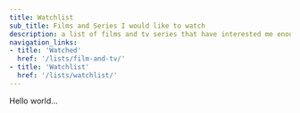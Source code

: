 ```yaml
---
title: Watchlist
sub_title: Films and Series I would like to watch
description: a list of films and tv series that have interested me enough to want to watch
navigation_links:
- title: 'Watched'
  href: '/lists/film-and-tv/'
- title: 'Watchlist'
  href: '/lists/watchlist/'
---
```


Hello world...
